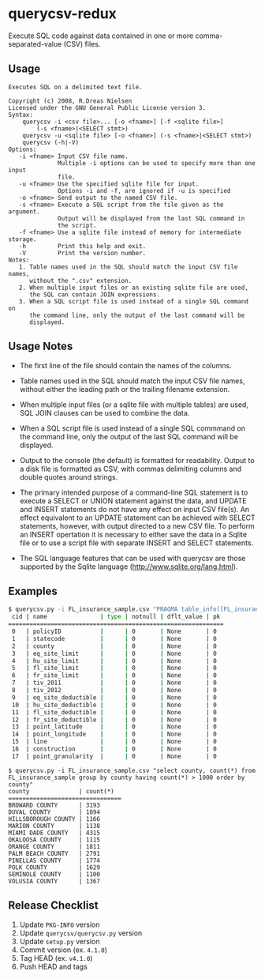 # querycsv-redux

Execute SQL code against data contained in one or more comma-separated-value
(CSV) files.

## Usage
```
Executes SQL on a delimited text file.

Copyright (c) 2008, R.Dreas Nielsen
Licensed under the GNU General Public License version 3.
Syntax:
    querycsv -i <csv file>... [-o <fname>] [-f <sqlite file>]
        (-s <fname>|<SELECT stmt>)
    querycsv -u <sqlite file> [-o <fname>] (-s <fname>|<SELECT stmt>)
    querycsv (-h|-V)
Options:
   -i <fname> Input CSV file name.
              Multiple -i options can be used to specify more than one input
              file.
   -u <fname> Use the specified sqlite file for input.
              Options -i and -f, are ignored if -u is specified
   -o <fname> Send output to the named CSV file.
   -s <fname> Execute a SQL script from the file given as the argument.
              Output will be displayed from the last SQL command in
              the script.
   -f <fname> Use a sqlite file instead of memory for intermediate storage.
   -h         Print this help and exit.
   -V         Print the version number.
Notes:
   1. Table names used in the SQL should match the input CSV file names,
      without the ".csv" extension.
   2. When multiple input files or an existing sqlite file are used,
      the SQL can contain JOIN expressions.
   3. When a SQL script file is used instead of a single SQL command on
      the command line, only the output of the last command will be
      displayed.
```

## Usage Notes
  *  The first line of the file should contain the names of the columns.

  *  Table names used in the SQL should match the input CSV file names,
     without either the leading path or the trailing filename extension.

  *  When multiple input files (or a sqlite file with multiple tables)
     are used, SQL JOIN clauses can be used to combine the data.

  *  When a SQL script file is used instead of a single SQL commmand on
     the command line, only the output of the last SQL command will be displayed.

  *  Output to the console (the default) is formatted for readability.
     Output to a disk file is formatted as CSV, with commas delimiting
     columns and double quotes around strings.

  *  The primary intended purpose of a command-line SQL statement is to
     execute a SELECT or UNION statement against the data, and UPDATE
     and INSERT statements do not have any effect on input CSV file(s).
     An effect equivalent to an UPDATE statement can be achieved with
     SELECT statements, however, with output directed to a new CSV file.
     To perform an INSERT opertation it is necessary to either save the
     data in a Sqlite file or to use a script file with separate INSERT
     and SELECT statements.

  *  The SQL language features that can be used with querycsv are those
     supported by the Sqlite language (http://www.sqlite.org/lang.html).

## Examples
```sh
$ querycsv.py -i FL_insurance_sample.csv "PRAGMA table_info([FL_insurance_sample])"
 cid | name               | type | notnull | dflt_value | pk
=============================================================
 0   | policyID           |      | 0       | None       | 0
 1   | statecode          |      | 0       | None       | 0
 2   | county             |      | 0       | None       | 0
 3   | eq_site_limit      |      | 0       | None       | 0
 4   | hu_site_limit      |      | 0       | None       | 0
 5   | fl_site_limit      |      | 0       | None       | 0
 6   | fr_site_limit      |      | 0       | None       | 0
 7   | tiv_2011           |      | 0       | None       | 0
 8   | tiv_2012           |      | 0       | None       | 0
 9   | eq_site_deductible |      | 0       | None       | 0
 10  | hu_site_deductible |      | 0       | None       | 0
 11  | fl_site_deductible |      | 0       | None       | 0
 12  | fr_site_deductible |      | 0       | None       | 0
 13  | point_latitude     |      | 0       | None       | 0
 14  | point_longitude    |      | 0       | None       | 0
 15  | line               |      | 0       | None       | 0
 16  | construction       |      | 0       | None       | 0
 17  | point_granularity  |      | 0       | None       | 0
 ```
 ```
$ querycsv.py -i FL_insurance_sample.csv "select county, count(*) from FL_insurance_sample group by county having count(*) > 1000 order by county"
 county              | count(*)
================================
 BROWARD COUNTY      | 3193
 DUVAL COUNTY        | 1894
 HILLSBOROUGH COUNTY | 1166
 MARION COUNTY       | 1138
 MIAMI DADE COUNTY   | 4315
 OKALOOSA COUNTY     | 1115
 ORANGE COUNTY       | 1811
 PALM BEACH COUNTY   | 2791
 PINELLAS COUNTY     | 1774
 POLK COUNTY         | 1629
 SEMINOLE COUNTY     | 1100
 VOLUSIA COUNTY      | 1367
 ```

## Release Checklist
1. Update `PKG-INFO` version
1. Update `querycsv/querycsv.py` version
1. Update `setup.py` version
1. Commit version (ex. `4.1.0`)
1. Tag HEAD (ex. `v4.1.0`)
1. Push HEAD and tags
